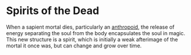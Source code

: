 # Spirits of the Dead

When a sapient mortal dies, particularly an [anthropoid](../anthropoids/introduction.md), the release of energy separating the soul from the body encapsulates the soul in magic. This new structure is a spirit, which is initially a weak afterimage of the mortal it once was, but can change and grow over time.